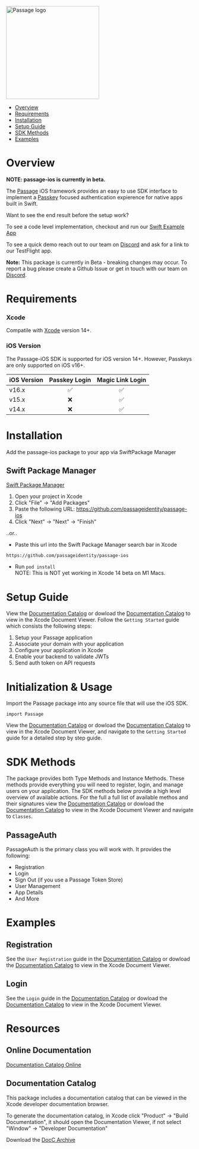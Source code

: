 <img src="https://storage.googleapis.com/passage-docs/passage-logo-gradient.svg" alt="Passage logo" style="width:250px;"/>

- [Overview](#overview)
- [Requirements](#requirements)
- [Installation](#installation)
- [Setup Guide](#setup-guide)
- [SDK Methods](#sdk-methods)
- [Examples](#examples)


# Overview

**NOTE: passage-ios is currently in beta.**

The [Passage](https://passage.id) iOS framework provides an easy to use SDK interface to implement a [Passkey](https://developer.apple.com/passkeys/) focused authentication expierence for native apps built in Swift. 

 Want to see the end result before the setup work? 

 To see a code level implementation, checkout and run our [Swift Example App](https://github.com/passageidentity/example-ios)  

 To see a quick demo reach out to our team on [Discord](https://discord.gg/9CC7vHJEku) and ask for a link to our TestFlight app. 


**Note:** This package is currently in Beta - breaking changes may occur. To report a bug please create a Github Issue or get in touch with our team on [Discord](https://discord.gg/9CC7vHJEku). 

# Requirements

### Xcode
Compatile with [Xcode](https://developer.apple.com/xcode/) version 14+.

### iOS Version

The Passage-iOS SDK is supported for iOS version 14+. However, Passkeys are only supported on iOS v16+.

| iOS Version 	| Passkey Login 	 | Magic Link Login 	|
|-------------	|      :----:      |        :----: 	    |
| v16.x       	|       ✅       	|           ✅        |
| v15.x     	|        ❌       	|           ✅      	 |
| v14.x       	|        ❌       	|           ✅        |

# Installation

Add the passage-ios package to your app via SwiftPackage Manager
<!--Add the passage-ios package to your app via SwiftPackage Manager or Cocoapods-->
## Swift Package Manager

[Swift Package Manager](https://swift.org/package-manager/)

1. Open your project in Xcode
2. Click "File" -> "Add Packages"
3. Paste the following URL: https://github.com/passageidentity/passage-ios
4. Click "Next" -> "Next" -> "Finish"

..or..

- Paste this url into the Swift Package Manager search bar in Xcode

```
https://github.com/passageidentity/passage-ios
```

<!--## Cocoapods-->
<!---->
<!--- Git clone this repo-->
<!--- In your app, update your Podfile:-->
<!---->
<!--```-->
<!--platform :ios, '16.0' // Must be iOS 16.0 or later-->
<!---->
<!--target 'My App' do-->
<!--  use_frameworks!-->
<!---->
<!--  # Pods for MyApp-->
<!--  pod 'Passage', :path => '../passage-ios' // The relative path to this private passage-ios library-->
<!---->
<!--end-->
<!--```-->

- Run `pod install`
  <br>
  NOTE: This is NOT yet working in Xcode 14 beta on M1 Macs.

# Setup Guide

View the [Documentation Catalog](https://passageidentity.github.io/passage-ios/documentation/passage/) or dowload the [Documentation Catalog](docs/Passage.doccarchive.zip) to view in the Xcode Document Viewer. Follow the `Getting Started` guide which consists the following steps:


1. Setup your Passage application
2. Associate your domain with your application
3. Configure your application in Xcode
4. Enable your backend to validate JWTs
5. Send auth token on API requests

# Initialization & Usage
Import the Passage package into any source file that will use the iOS SDK.

```
import Passage
```

View the [Documentation Catalog](https://passageidentity.github.io/passage-ios/documentation/passage/) or dowload the [Documentation Catalog](docs/Passage.doccarchive.zip) to view in the Xcode Document Viewer, and navigate to the `Getting Started` guide for a detailed step by step guide.


# SDK Methods 
The package provides both Type Methods and Instance Methods. These methods provide everything you will need to register, login, and manage users on your application. The SDK methods below provide a high level overview of available actions. For the full a full list of available methos and their signatures view the [Documentation Catalog](https://passageidentity.github.io/passage-ios/documentation/passage/) or dowload the [Documentation Catalog](docs/Passage.doccarchive.zip) to view in the Xcode Document Viewer and navigate to `Classes`.

## PassageAuth

PassageAuth is the primary class you will work with. It provides the following:

- Registration
- Login
- Sign Out (if you use a Passage Token Store)
- User Management
- App Details
- And More
 
# Examples
## Registration

See the `User Registration` guide in the [Documentation Catalog](https://passageidentity.github.io/passage-ios/documentation/passage/) or dowload the [Documentation Catalog](docs/Passage.doccarchive.zip) to view in the Xcode Document Viewer.

## Login

See the `Login` guide in the [Documentation Catalog](https://passageidentity.github.io/passage-ios/documentation/passage/) or dowload the [Documentation Catalog](docs/Passage.doccarchive.zip) to view in the Xcode Document Viewer.

# Resources

## Online Documentation

[Documentation Catalog Online](https://passageidentity.github.io/passage-ios/documentation/passage/)

## Documentation Catalog

This package includes a documentation catalog that can be viewed in the Xcode developer documentation browser.

To generate the documentation catalog, in Xcode click "Product" -> "Build Documentation", it should open the Documentation Viewer, if not select "Window" -> "Developer Documentation"

Download the [DocC Archive](docs/Passage.doccarchive.zip)
